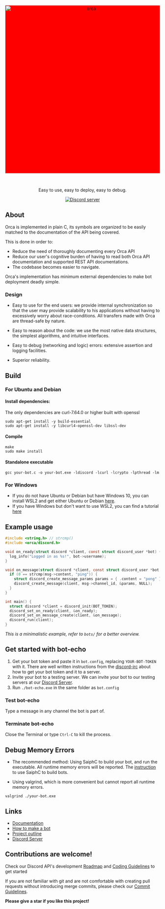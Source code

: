 <div align="center">
  <br />
  <p>
    <a href="https://cee-studio.github.io/orca"><img src="https://raw.githubusercontent.com/cee-studio/orca-docs/master/docs/source/images/logo.svg" width="546" alt="orca" style="background-color:red;" /></a>
  </p>
  <br />
  <p>
    Easy to use, easy to deploy, easy to debug.
  </p>
  <p>
    <a href="https://discord.gg/2jfycwXVM3"><img src="https://img.shields.io/discord/562694099887587338?color=5865F2&logo=discord&logoColor=white" alt="Discord server" /></a>
  </p>
</div>

## About

Orca is implemented in plain C, its symbols are organized to be easily matched to the documentation of the API being covered.

This is done in order to:
* Reduce the need of thoroughly documenting every Orca API
* Reduce our user's cognitive burden of having to read both Orca API documentation and supported REST API documentations. 
* The codebase becomes easier to navigate.

Orca's implementation has minimum external dependencies to make bot deployment deadly simple.

### Design

- Easy to use for the end users: we provide internal synchronization
  so that the user may provide scalability to his applications without
  having to excessively worry about race-conditions. All transfers made
  with Orca are thread-safe by nature.

- Easy to reason about the code: we use the most native data structures,
   the simplest algorithms, and intuitive interfaces.

- Easy to debug (networking and logic) errors: extensive assertion 
  and logging facilities.

- Superior reliability.

## Build
### For Ubuntu and Debian
#### Install dependencies:

The only dependencies are curl-7.64.0 or higher built with openssl
```
sudo apt-get install -y build-essential 
sudo apt-get install -y libcurl4-openssl-dev libssl-dev
```

#### Compile

```
make
sudo make install
```

#### Standalone executable
```
gcc your-bot.c -o your-bot.exe -ldiscord -lcurl -lcrypto -lpthread -lm
```

### For Windows

* If you do not have Ubuntu or Debian but have Windows 10, you can install WSL2 and get either Ubuntu or Debian [here](https://docs.microsoft.com/en-us/windows/wsl/install-win10).
* If you have Windows but don't want to use WSL2, you can find a tutorial [here](/docs/BUILDING_WITH_WINDOWS.md)

## Example usage

```c
#include <string.h> // strcmp()
#include <orca/discord.h>

void on_ready(struct discord *client, const struct discord_user *bot) {
  log_info("Logged in as %s!", bot->username);
}

void on_message(struct discord *client, const struct discord_user *bot, const struct discord_message *msg) {
  if (0 == strcmp(msg->content, "ping")) {
    struct discord_create_message_params params = { .content = "pong" };
    discord_create_message(client, msg->channel_id, &params, NULL);
  }
}

int main() {
  struct discord *client = discord_init(BOT_TOKEN);
  discord_set_on_ready(client, &on_ready);
  discord_set_on_message_create(client, &on_message);
  discord_run(client);
}
```
*This is a minimalistic example, refer to `bots/` for a better overview.*

## Get started with bot-echo

1. Get your bot token and paste it in `bot.config`, 
   replacing `YOUR-BOT-TOKEN` with it. There are 
   well written instructions from the 
   [discord-irc](https://github.com/reactiflux/discord-irc/wiki/Creating-a-discord-bot-&-getting-a-token)
   about how to get your bot token and it to a server.
2. Invite your bot to a testing server. We can invite your
   bot to our testing servers at our [Discord Server](https://discord.gg/2jfycwXVM3).
3. Run `./bot-echo.exe` in the same folder as `bot.config`

### Test bot-echo
Type a message in any channel the bot is part of.

### Terminate bot-echo
Close the Terminal or type `Ctrl-C` to kill the process.

## Debug Memory Errors
* The recommended method: 
  Using SaiphC to build your bot, and run the executable.  All runtime memory errors will be reported. 
  The [instruction](docs/SAIPHC.md) to use SaiphC to build bots.

* Using valgrind, which is more convenient but cannot report all runtime memory errors. 
```
valgrind ./your-bot.exe 
```

## Links

- [Documentation](https://cee-studio.github.io/orca/)
- [How to make a bot](docs/BUILDING_A_BOT.md)
- [Project outline](docs/PROJECT_OUTLINE.md)
- [Discord Server](https://discord.gg/2jfycwXVM3)

## Contributions are welcome!
Check our Discord API's development [Roadmap](docs/DISCORD_ROADMAP.md) and [Coding Guidelines](docs/CODING_GUIDELINES.md) to get started

If you are not familiar with git and are not comfortable with creating pull requests without introducing merge 
commits, please check our [Commit Guidelines](docs/COMMIT_GUIDELINES.md).


**Please give a star if you like this project!**
